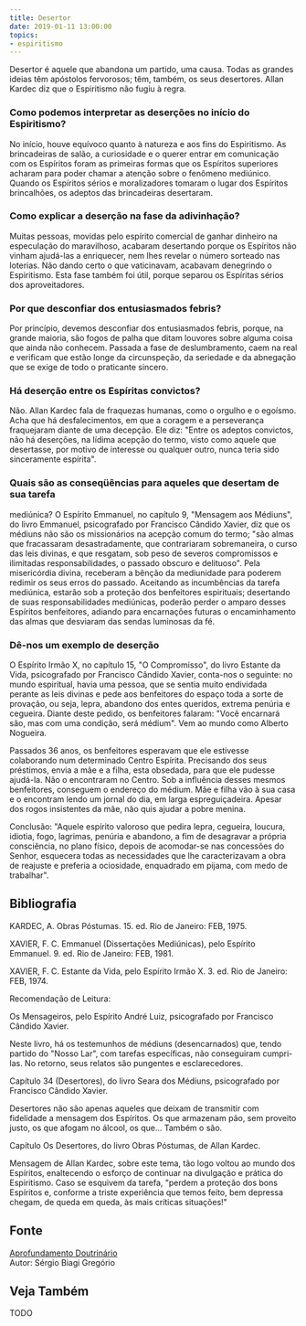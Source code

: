 ```yaml
---
title: Desertor
date: 2019-01-11 13:00:00
topics: 
- espiritismo
---
```


Desertor é aquele que abandona um partido, uma causa. Todas as grandes
ideias têm apóstolos fervorosos; têm, também, os seus desertores. Allan
Kardec diz que o Espiritismo não fugiu à regra.

### Como podemos interpretar as deserções no início do Espiritismo?
No início, houve equívoco quanto à natureza e aos fins do Espiritismo.
As brincadeiras de salão, a curiosidade e o querer entrar em comunicação
com os Espíritos foram as primeiras formas que os Espíritos superiores
acharam para poder chamar a atenção sobre o fenômeno mediúnico. Quando
os Espíritos sérios e moralizadores tomaram o lugar dos Espíritos
brincalhões, os adeptos das brincadeiras desertaram.

### Como explicar a deserção na fase da adivinhação?
Muitas pessoas, movidas pelo espírito comercial de ganhar dinheiro na
especulação do maravilhoso, acabaram desertando porque os Espíritos não
vinham ajudá-las a enriquecer, nem lhes revelar o número sorteado nas
loterias. Não dando certo o que vaticinavam, acabavam denegrindo o
Espiritismo. Esta fase também foi útil, porque separou os Espíritas
sérios dos aproveitadores.

### Por que desconfiar dos entusiasmados febris?
Por princípio, devemos desconfiar dos entusiasmados febris, porque, na
grande maioria, são fogos de palha que ditam louvores sobre alguma coisa
que ainda não conhecem. Passada a fase de deslumbramento, caem na real e
verificam que estão longe da circunspeção, da seriedade e da abnegação
que se exige de todo o praticante sincero.

### Há deserção entre os Espíritas convictos?
Não. Allan Kardec fala de fraquezas humanas, como o orgulho e o egoísmo.
Acha que há desfalecimentos, em que a coragem e a perseverança
fraquejaram diante de uma decepção. Ele diz: "Entre os adeptos
convictos, não há deserções, na lídima acepção do termo, visto como
aquele que desertasse, por motivo de interesse ou qualquer outro, nunca
teria sido sinceramente espírita".

### Quais são as conseqüências para aqueles que desertam de sua tarefa
mediúnica?
O Espírito Emmanuel, no capítulo 9, "Mensagem aos Médiuns", do livro
Emmanuel, psicografado por Francisco Cândido Xavier, diz que os
médiuns não são os missionários na acepção comum do termo; "são almas
que fracassaram desastradamente, que contrariaram sobremaneira, o curso
das leis divinas, e que resgatam, sob peso de severos compromissos e
ilimitadas responsabilidades, o passado obscuro e delituoso". Pela
misericórdia divina, receberam a bênção da mediunidade para poderem
redimir os seus erros do passado. Aceitando as incumbências da tarefa
mediúnica, estarão sob a proteção dos benfeitores espirituais;
desertando de suas responsabilidades mediúnicas, poderão perder o amparo
desses Espíritos benfeitores, adiando para encarnações futuras o
encaminhamento das almas que desviaram das sendas luminosas da fé.

### Dê-nos um exemplo de deserção

O Espírito Irmão X, no capítulo 15, "O Compromisso", do livro Estante
da Vida, psicografado por Francisco Cândido Xavier, conta-nos o
seguinte: no mundo espiritual, havia uma pessoa, que se sentia muito
endividada perante as leis divinas e pede aos benfeitores do espaço toda
a sorte de provação, ou seja, lepra, abandono dos entes queridos,
extrema penúria e cegueira. Diante deste pedido, os benfeitores falaram:
"Você encarnará são, mas com uma condição, será médium". Vem ao mundo
como Alberto Nogueira.

Passados 36 anos, os benfeitores esperavam que ele estivesse colaborando
num determinado Centro Espírita. Precisando dos seus préstimos, envia a
mãe e a filha, esta obsedada, para que ele pudesse ajudá-la. Não o
encontraram no Centro. Sob a influência desses mesmos benfeitores,
conseguem o endereço do médium. Mãe e filha vão à sua casa e o encontram
lendo um jornal do dia, em larga espreguiçadeira. Apesar dos rogos
insistentes da mãe, não quis ajudar a pobre menina.

Conclusão: "Aquele espírito valoroso que pedira lepra, cegueira,
loucura, idiotia, fogo, lagrimas, penúria e abandono, a fim de
desagravar a própria consciência, no plano físico, depois de acomodar-se
nas concessões do Senhor, esquecera todas as necessidades que lhe
caracterizavam a obra de reajuste e preferia a ociosidade, enquadrado em
pijama, com medo de trabalhar".







## Bibliografia

KARDEC, A. Obras Póstumas. 15. ed. Rio de Janeiro: FEB, 1975.

XAVIER, F. C. Emmanuel (Dissertações Mediúnicas), pelo Espírito
Emmanuel. 9. ed. Rio de Janeiro: FEB, 1981.

XAVIER, F. C. Estante da Vida, pelo Espírito Irmão X. 3. ed. Rio de
Janeiro: FEB, 1974.

Recomendação de Leitura:

Os Mensageiros, pelo Espírito André Luiz, psicografado por Francisco
Cândido Xavier.

Neste livro, há os testemunhos de médiuns (desencarnados) que, tendo
partido do "Nosso Lar", com tarefas específicas, não conseguiram
cumpri-las. No retorno, seus relatos são pungentes e esclarecedores.

Capítulo 34 (Desertores), do livro Seara dos Médiuns, psicografado
por Francisco Cândido Xavier.

Desertores não são apenas aqueles que deixam de transmitir com
fidelidade a mensagem dos Espíritos. Os que armazenam pão, sem proveito
justo, os que afogam no álcool, os que... Também o são.

Capítulo Os Desertores, do livro Obras Póstumas, de Allan Kardec.

Mensagem de Allan Kardec, sobre este tema, tão logo voltou ao mundo dos
Espíritos, enaltecendo o esforço de continuar na divulgação e prática do
Espiritismo. Caso se esquivem da tarefa, "perdem a proteção dos bons
Espíritos e, conforme a triste experiência que temos feito, bem depressa
chegam, de queda em queda, às mais críticas situações!"

## Fonte
[Aprofundamento Doutrinário](https://sites.google.com/view/aprofundamentodoutrinario/desertores)  
Autor: Sérgio Biagi Gregório



## Veja Também
TODO


